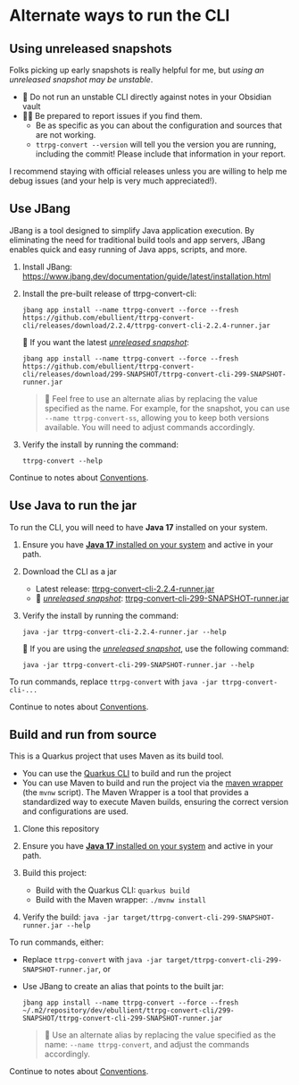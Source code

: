 # Alternate ways to run the CLI

[Conventions]: ../../README.md#conventions
[_unreleased snapshot_]: #using-unreleased-snapshots
[java_install]: https://adoptium.net/installation/

## Using unreleased snapshots

Folks picking up early snapshots is really helpful for me, but _using an unreleased snapshot may be unstable_. 
- 🚧 Do not run an unstable CLI directly against notes in your Obsidian vault
- 👷‍♀️ Be prepared to report issues if you find them.
  - Be as specific as you can about the configuration and sources that are not working. 
  - `ttrpg-convert --version` will tell you the version you are running, including the commit! Please include that information in your report.

I recommend staying with official releases unless you are willing to help me debug issues (and your help is very much appreciated!).

## Use JBang

JBang is a tool designed to simplify Java application execution. By eliminating the need for traditional build tools and app servers, JBang enables quick and easy running of Java apps, scripts, and more.

1. Install JBang: https://www.jbang.dev/documentation/guide/latest/installation.html

2. Install the pre-built release of ttrpg-convert-cli: 

    ```shell
    jbang app install --name ttrpg-convert --force --fresh https://github.com/ebullient/ttrpg-convert-cli/releases/download/2.2.4/ttrpg-convert-cli-2.2.4-runner.jar
    ```

    🚧 If you want the latest [_unreleased snapshot_][]: 

    ```shell
    jbang app install --name ttrpg-convert --force --fresh https://github.com/ebullient/ttrpg-convert-cli/releases/download/299-SNAPSHOT/ttrpg-convert-cli-299-SNAPSHOT-runner.jar
    ```

    > 🔹 Feel free to use an alternate alias by replacing the value specified as the name. 
    > For example, for the snapshot, you can use `--name ttrpg-convert-ss`, allowing you to keep both versions available. 
    > You will need to adjust commands accordingly. 

3. Verify the install by running the command: 

    ```shell
    ttrpg-convert --help
    ```

Continue to notes about [Conventions][].

## Use Java to run the jar

To run the CLI, you will need to have **Java 17** installed on your system.

1. Ensure you have [**Java 17** installed on your system][java_install] and active in your path.

2. Download the CLI as a jar

    - Latest release: [ttrpg-convert-cli-2.2.4-runner.jar](https://github.com/ebullient/ttrpg-convert-cli/releases/download/2.2.4/ttrpg-convert-cli-2.2.4-runner.jar)
    - 🚧 [_unreleased snapshot_][]: [ttrpg-convert-cli-299-SNAPSHOT-runner.jar](https://github.com/ebullient/ttrpg-convert-cli/releases/download/299-SNAPSHOT/ttrpg-convert-cli-299-SNAPSHOT-runner.jar)

3. Verify the install by running the command: 

    ```shell
    java -jar ttrpg-convert-cli-2.2.4-runner.jar --help
    ```

    🚧 If you are using the [_unreleased snapshot_][], use the following command:
    ```shell
    java -jar ttrpg-convert-cli-299-SNAPSHOT-runner.jar --help
    ```

To run commands, replace `ttrpg-convert` with `java -jar ttrpg-convert-cli-...`

Continue to notes about [Conventions][].

## Build and run from source

This is a Quarkus project that uses Maven as its build tool.
- You can use the [Quarkus CLI](https://quarkus.io/guides/cli-tooling) to build and run the project
- You can use Maven to build and run the project via the [maven wrapper](https://maven.apache.org/wrapper/) (the `mvnw` script). The Maven Wrapper is a tool that provides a standardized way to execute Maven builds, ensuring the correct version and configurations are used.

1. Clone this repository

2. Ensure you have [**Java 17** installed on your system][java_install] and active in your path.

3. Build this project:
    - Build with the Quarkus CLI: `quarkus build`
    - Build with the Maven wrapper: `./mvnw install`

4. Verify the build: `java -jar target/ttrpg-convert-cli-299-SNAPSHOT-runner.jar --help`

To run commands, either: 

- Replace `ttrpg-convert` with `java -jar target/ttrpg-convert-cli-299-SNAPSHOT-runner.jar`, or
- Use JBang to create an alias that points to the built jar: 

    ```shell
    jbang app install --name ttrpg-convert --force --fresh ~/.m2/repository/dev/ebullient/ttrpg-convert-cli/299-SNAPSHOT/ttrpg-convert-cli-299-SNAPSHOT-runner.jar
    ```

    > 🔹 Use an alternate alias by replacing the value specified as the name: `--name ttrpg-convert`, and adjust the commands accordingly.

Continue to notes about [Conventions][].
